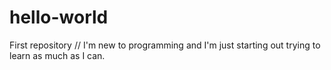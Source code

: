 # hello-world
First repository
// I'm new to programming and I'm just starting out trying to learn as much as I can.
